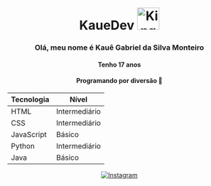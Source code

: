 <div align="center">
  <h1> KaueDev <image src="https://github.com/user-attachments/assets/19697350-877d-45c9-ae2f-e5fc3707c1e6" height="50em" alt="Kinger from The Amazing Digital Circus"/> </h1>

  ### **Olá, meu nome é Kauê Gabriel da Silva Monteiro**
  #### Tenho 17 anos
  #### Programando por diversão 🚀

  | Tecnologia   | Nível      |
  |--------------|--------------|
  | HTML         | Intermediário| 
  | CSS          | Intermediário| 
  | JavaScript   | Básico       |
  | Python       | Intermediário|
  | Java         | Básico       |

  [![Instagram](https://img.shields.io/badge/-Instagram-E4405F?style=for-the-badge&logo=instagram&logoColor=white)](https://www.instagram.com/kkabriel_/)

</div>



